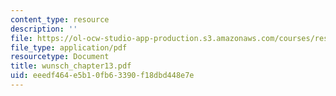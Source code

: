 ```yaml
---
content_type: resource
description: ''
file: https://ol-ocw-studio-app-production.s3.amazonaws.com/courses/res-12-000-evolution-of-physical-oceanography-spring-2007/eeedf464e5b10fb63390f18dbd448e7e_wunsch_chapter13.pdf
file_type: application/pdf
resourcetype: Document
title: wunsch_chapter13.pdf
uid: eeedf464-e5b1-0fb6-3390-f18dbd448e7e
---
```

